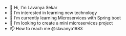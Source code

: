 - 👋 Hi, I’m Lavanya Sekar
- 👀 I’m interested in learning new technology
- 🌱 I’m currently learning Microservices with Spring boot
- 💞️ I’m looking to create a mini microservices project
- 📫 How to reach me @slavanya1983

<!---
slavanya1983/slavanya1983 is a ✨ special ✨ repository because its `README.md` (this file) appears on your GitHub profile.
You can click the Preview link to take a look at your changes.
--->
